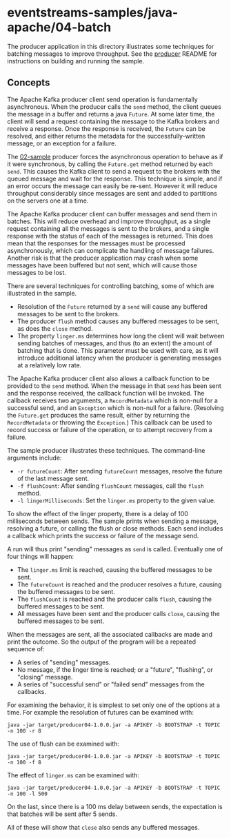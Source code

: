 # eventstreams-samples/java-apache/04-batch

The producer application in this directory illustrates some techniques for batching messages to improve throughput.
See the [producer](./producer/README.md) README for instructions on building and running the sample.

## Concepts

The Apache Kafka producer client send operation is fundamentally asynchronous.
When the producer calls the `send` method, the client queues the message in a buffer and returns a java `Future`.
At some later time, the client will send a request containing the message to the Kafka brokers and receive a response.
Once the response is received, the `Future` can be resolved,
and either returns the metadata for the successfully-written message, or an exception for a failure.

The [02-sample](../02-sample/README.md) producer forces the asynchronous operation to behave as if it were synchronous,
by calling the `Future.get` method returned by each `send`.
This causes the Kafka client to send a request to the brokers with the queued message and wait for the response.
This technique is simple, and if an error occurs the message can easily be re-sent.
However it will reduce throughput considerably since messages are sent and added to partitions on the servers one at a time.

The Apache Kafka producer client can buffer messages and send them in batches.
This will reduce overhead and improve throughput,
as a single request containing all the messages is sent to the brokers,
and a single response with the status of each of the messages is returned.
This does mean that the responses for the messages must be processed asynchronously,
which can complicate the handling of message failures.
Another risk is that the producer application may crash when some messages have been buffered but not sent,
which will cause those messages to be lost.

There are several techniques for controlling batching, some of which are illustrated in the sample.
- Resolution of the `Future` returned by a `send` will cause any buffered messages to be sent to the brokers.
- The producer `flush` method causes any buffered messages to be sent, as does the `close` method.
- The property `linger.ms` determines how long the client will wait between sending batches of messages, and thus (to an extent) the amount of batching that is done. This parameter must be used with care, as it will introduce additional latency when the producer is generating messages at a relatively low rate.

The Apache Kafka producer client also allows a callback function to be provided to the `send` method.
When the message in that `send` has been sent and the response received,
the callback function will be invoked. 
The callback receives two arguments, a `RecordMetadata` which is non-null for a successful send,
and an `Exception` which is non-null for a failure.
(Resolving the `Future.get` produces the same result, either by returning the `RecordMetadata` or throwing the `Exception`.)
This callback can be used to record success or failure of the operation, or to attempt recovery from a failure.

The sample producer illustrates these techniques. The command-line arguments include:
- `-r futureCount`: After sending `futureCount` messages, resolve the future of the last message sent.
- `-f flushCount`: After sending `flushCount` messages, call the `flush` method.
- `-l lingerMilliseconds`: Set the `linger.ms` property to the given value.

To show the effect of the linger property, there is a delay of 100 milliseconds between sends.
The sample prints when sending a message, resolving a future, or calling the flush or close methods.
Each send includes a callback which prints the success or failure of the message send.

A run will thus print "sending" messages as `send` is called.
Eventually one of four things will happen:
- The `linger.ms` limit is reached, causing the buffered messages to be sent.
- The `futureCount` is reached and the producer resolves a future, causing the buffered messages to be sent.
- The `flushCount` is reached and the producer calls `flush`, causing the buffered messages to be sent.
- All messages have been sent and the producer calls `close`, causing the buffered messages to be sent.

When the messages are sent, all the associated callbacks are made and print the outcome.
So the output of the program will be a repeated sequence of:
- A series of "sending" messages.
- No message, if the linger time is reached; or a "future", "flushing", or "closing" message.
- A series of "successful send" or "failed send" messages from the callbacks.

For examining the behavior, it is simplest to set only one of the options at a time.
For example the resolution of futures can be examined with:
```
java -jar target/producer04-1.0.0.jar -a APIKEY -b BOOTSTRAP -t TOPIC -n 100 -r 8
```

The use of flush can be examined with:
```
java -jar target/producer04-1.0.0.jar -a APIKEY -b BOOTSTRAP -t TOPIC -n 100 -f 8
```

The effect of `linger.ms` can be examined with:
```
java -jar target/producer04-1.0.0.jar -a APIKEY -b BOOTSTRAP -t TOPIC -n 100 -l 500
```
On the last, since there is a 100 ms delay between sends, the expectation is that batches will be sent after 5 sends.

All of these will show that `close` also sends any buffered messages.

